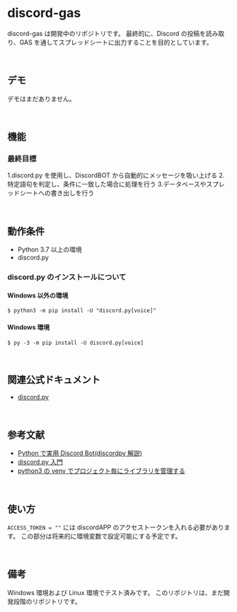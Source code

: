 # discord-gas

discord-gas は開発中のリポジトリです。
最終的に、Discord の投稿を読み取り、GAS を通してスプレッドシートに出力することを目的としています。

<br/>

## デモ

デモはまだありません。

<br/>

## 機能

### 最終目標

1.discord.py を使用し、DiscordBOT から自動的にメッセージを吸い上げる 2.特定語句を判定し、条件に一致した場合に処理を行う 3.データベースやスプレッドシートへの書き出しを行う

<br/>

## 動作条件

- Python 3.7 以上の環境
- discord.py

### discord.py のインストールについて

#### Windows 以外の環境

```shell
$ python3 -m pip install -U "discord.py[voice]"
```

#### Windows 環境

```shell
$ py -3 -m pip install -U discord.py[voice]
```

<br/>

## 関連公式ドキュメント

- [discord.py](https://discordpy.readthedocs.io/ja/latest/index.html)

<br/>

## 参考文献

- [Python で実用 Discord Bot(discordpy 解説)](https://qiita.com/1ntegrale9/items/9d570ef8175cf178468f)
- [discord.py 入門](https://qiita.com/sizumita/items/9d44ae7d1ce007391699)
- [python3 の venv でプロジェクト毎にライブラリを管理する](https://akogare-se.hatenablog.com/entry/2019/01/02/220330)

<br/>

## 使い方

`ACCESS_TOKEN = ""` には discordAPP のアクセストークンを入れる必要があります。
この部分は将来的に環境変数で設定可能にする予定です。

<br/>

## 備考

Windows 環境および Linux 環境でテスト済みです。
このリポジトリは、まだ開発段階のリポジトリです。
